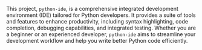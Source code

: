 
This project, `python-ide`, is a comprehensive integrated development environment (IDE) tailored for Python developers. It provides a suite of tools and features to enhance productivity, including syntax highlighting, code completion, debugging capabilities, and integrated testing. Whether you are a beginner or an experienced developer, `python-ide` aims to streamline your development workflow and help you write better Python code efficiently.